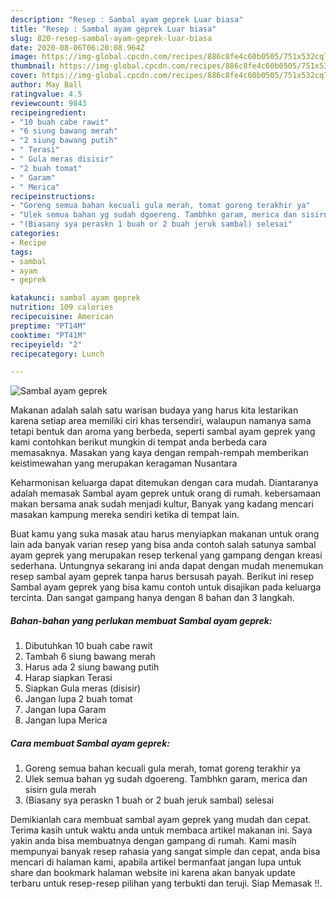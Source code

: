 ```yaml
---
description: "Resep : Sambal ayam geprek Luar biasa"
title: "Resep : Sambal ayam geprek Luar biasa"
slug: 820-resep-sambal-ayam-geprek-luar-biasa
date: 2020-08-06T06:20:08.964Z
image: https://img-global.cpcdn.com/recipes/886c8fe4c60b0505/751x532cq70/sambal-ayam-geprek-foto-resep-utama.jpg
thumbnail: https://img-global.cpcdn.com/recipes/886c8fe4c60b0505/751x532cq70/sambal-ayam-geprek-foto-resep-utama.jpg
cover: https://img-global.cpcdn.com/recipes/886c8fe4c60b0505/751x532cq70/sambal-ayam-geprek-foto-resep-utama.jpg
author: May Ball
ratingvalue: 4.5
reviewcount: 9843
recipeingredient:
- "10 buah cabe rawit"
- "6 siung bawang merah"
- "2 siung bawang putih"
- " Terasi"
- " Gula meras disisir"
- "2 buah tomat"
- " Garam"
- " Merica"
recipeinstructions:
- "Goreng semua bahan kecuali gula merah, tomat goreng terakhir ya"
- "Ulek semua bahan yg sudah dgoereng. Tambhkn garam, merica dan sisirn gula merah"
- "(Biasany sya peraskn 1 buah or 2 buah jeruk sambal) selesai"
categories:
- Recipe
tags:
- sambal
- ayam
- geprek

katakunci: sambal ayam geprek 
nutrition: 109 calories
recipecuisine: American
preptime: "PT14M"
cooktime: "PT41M"
recipeyield: "2"
recipecategory: Lunch

---
```



![Sambal ayam geprek](https://img-global.cpcdn.com/recipes/886c8fe4c60b0505/751x532cq70/sambal-ayam-geprek-foto-resep-utama.jpg)

Makanan adalah salah satu warisan budaya yang harus kita lestarikan karena setiap area memiliki ciri khas tersendiri, walaupun namanya sama tetapi bentuk dan aroma yang berbeda, seperti sambal ayam geprek yang kami contohkan berikut mungkin di tempat anda berbeda cara memasaknya. Masakan yang kaya dengan rempah-rempah memberikan keistimewahan yang merupakan keragaman Nusantara



Keharmonisan keluarga dapat ditemukan dengan cara mudah. Diantaranya adalah memasak Sambal ayam geprek untuk orang di rumah. kebersamaan makan bersama anak sudah menjadi kultur, Banyak yang kadang mencari masakan kampung mereka sendiri ketika di tempat lain.

Buat kamu yang suka masak atau harus menyiapkan makanan untuk orang lain ada banyak varian resep yang bisa anda contoh salah satunya sambal ayam geprek yang merupakan resep terkenal yang gampang dengan kreasi sederhana. Untungnya sekarang ini anda dapat dengan mudah menemukan resep sambal ayam geprek tanpa harus bersusah payah.
Berikut ini resep Sambal ayam geprek yang bisa kamu contoh untuk disajikan pada keluarga tercinta. Dan sangat gampang hanya dengan 8 bahan dan 3 langkah.


<!--inarticleads1-->

##### Bahan-bahan yang perlukan membuat Sambal ayam geprek:

1. Dibutuhkan 10 buah cabe rawit
1. Tambah 6 siung bawang merah
1. Harus ada 2 siung bawang putih
1. Harap siapkan  Terasi
1. Siapkan  Gula meras (disisir)
1. Jangan lupa 2 buah tomat
1. Jangan lupa  Garam
1. Jangan lupa  Merica




<!--inarticleads2-->

##### Cara membuat  Sambal ayam geprek:

1. Goreng semua bahan kecuali gula merah, tomat goreng terakhir ya
1. Ulek semua bahan yg sudah dgoereng. Tambhkn garam, merica dan sisirn gula merah
1. (Biasany sya peraskn 1 buah or 2 buah jeruk sambal) selesai




Demikianlah cara membuat sambal ayam geprek yang mudah dan cepat. Terima kasih untuk waktu anda untuk membaca artikel makanan ini. Saya yakin anda bisa membuatnya dengan gampang di rumah. Kami masih mempunyai banyak resep rahasia yang sangat simple dan cepat, anda bisa mencari di halaman kami, apabila artikel bermanfaat jangan lupa untuk share dan bookmark halaman website ini karena akan banyak update terbaru untuk resep-resep pilihan yang terbukti dan teruji. Siap Memasak !!. 
